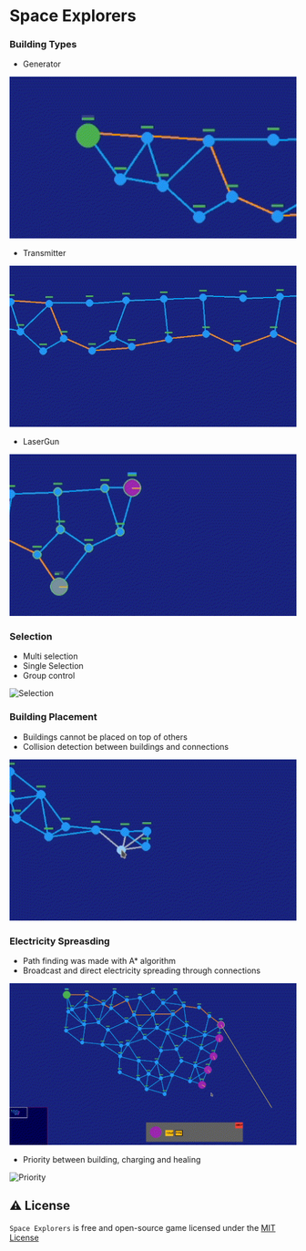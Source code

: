 
# Space Explorers

### Building Types
* Generator

![Generator](/static/overview/Generator.GIF)

* Transmitter

![Transmitter](/static/overview/Transmitter.GIF)


* LaserGun

![LaserGun](/static/overview/LaserGun.GIF)


### Selection

* Multi selection
* Single Selection
* Group control

![Selection](/static/overview/Selection.GIF)



### Building Placement

* Buildings cannot be placed on top of others
* Collision detection between buildings and connections

![PlaceCollision](/static/overview/PlaceCollision.GIF)


### Electricity Spreasding

* Path finding was made with A* algorithm
* Broadcast and direct electricity spreading through connections

![ESpreding](/static/overview/ESpreding.GIF)

* Priority between building, charging and healing

![Priority](/static/overview/Priority.GIF)


## ⚠️ License
`Space Explorers` is free and open-source game licensed under the [MIT License](https://github.com/uturet/space-explorers/LICENSE)
